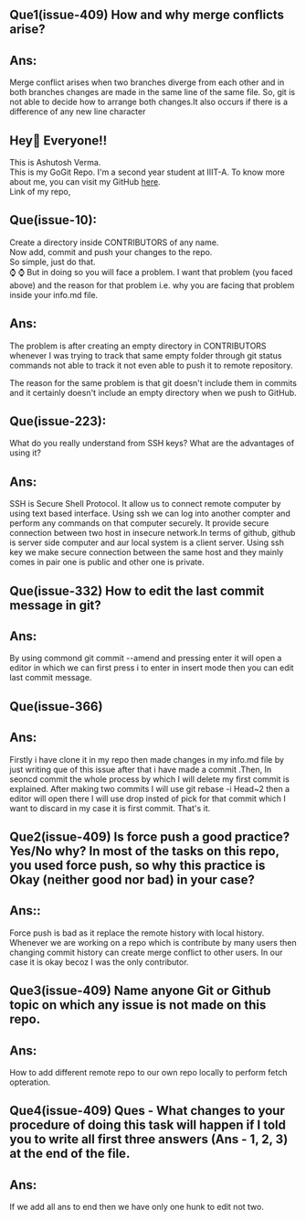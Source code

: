 ## Que1(issue-409) How and why merge conflicts arise? 
## Ans:
Merge conflict arises when two branches diverge from each other and in both branches changes are made in the same line of the same file. So, git is not able to decide how to arrange both changes.It also occurs if there is a difference of any new line character
## Hey👋 Everyone!!
This is Ashutosh Verma. <br>
This is my GoGit Repo. I'm a second year student at IIIT-A.
To know more about me, you can visit my GitHub <a href = "https://github.com/ashutosh3027">here</a>. <br>
Link of my repo, <a href="https://github.com/ashutosh3027/first-time-Go_git"></a>

## Que(issue-10):
Create a directory inside CONTRIBUTORS of any name. <br>
Now add, commit and push your changes to the repo.<br>
So simple, just do that.<br>
⌚
⌚
But in doing so you will face a problem.
I want that problem (you faced above) and the reason for that problem i.e. why you are facing that problem inside your info.md file.

## Ans:
The problem is after creating an empty directory in CONTRIBUTORS whenever I was trying to track that same empty folder through git status commands not able to track it not even able to push it to remote repository.

The reason for the same problem is that git doesn't include them in commits and it certainly doesn't include an empty directory when we push to GitHub.


## Que(issue-223):
What do you really understand from SSH keys? What are the advantages of using it?

## Ans:

SSH is Secure Shell Protocol. It allow us to connect remote computer by using text based interface. Using ssh we can log into another compter and perform any commands on that computer securely. It provide secure connection between two host in insecure network.In terms of github, github is server side computer and aur local system is a client server. Using ssh key we make secure connection between the same host and they mainly comes in pair one is public and other one is private.


## Que(issue-332) How to edit the last commit message in git?
## Ans: 
By using commond git commit --amend and pressing enter it will open a editor in which we can first press i to enter in insert mode then you can edit last commit message.



## Que(issue-366)
## Ans:
  Firstly i have clone it in my repo then made changes in my info.md file by just writing que of this issue after that i have made a commit .Then, In seoncd commit  the whole process by which I will delete my first commit is explained. After making two commits I will use git rebase -i Head~2 then a editor will open there I will use drop insted of pick for that commit which I want to discard in my case it is first commit. That's it.

## Que2(issue-409)  Is force push a good practice? Yes/No why? In most of the tasks on this repo, you used force push, so why this practice is Okay (neither good nor bad) in your case?
## Ans::
Force push is bad as it replace the remote history with local history. Whenever we are working on a repo  which is contribute by many users  then changing commit history can create merge conflict to other users. In our case it is okay becoz I was the only contributor. 
## Que3(issue-409) Name anyone Git or Github topic on which any issue is not made on this repo. 
## Ans:
How to add different remote repo to our own repo locally to perform fetch opteration.
## Que4(issue-409) Ques - What changes to your procedure of doing this task will happen if I told you to write all first three answers (Ans - 1, 2, 3) at the end of the file.
## Ans: 
If we add all ans to end then we have only one hunk to edit not two.
